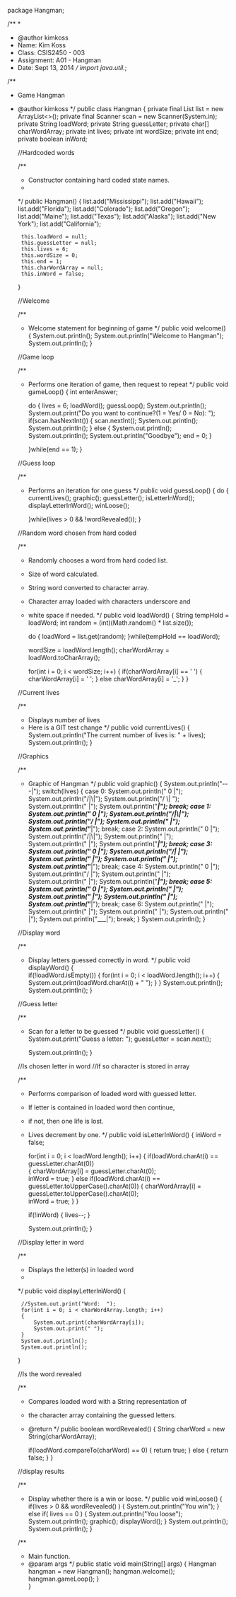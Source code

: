 

package Hangman;

/**
 *
 * @author kimkoss
 * Name: Kim Koss
 * Class: CSIS2450 - 003
 * Assignment: A01 - Hangman
 * Date: Sept 13, 2014
 */
import java.util.*;

/**
 * Game Hangman
 * @author kimkoss
 */
public class Hangman
{
    private final List<String> list = new ArrayList<>();
    private final Scanner scan = new Scanner(System.in);
    private String loadWord;
    private String guessLetter;
    private char[] charWordArray;
    private int lives;
    private int wordSize;
    private int end;
    private boolean inWord;
    
    //Hardcoded words

    /**
     * Constructor containing hard coded state names.
     * 
     */
        public Hangman()
    {
        list.add("Mississippi");
        list.add("Hawaii");
        list.add("Florida");
        list.add("Colorado");
        list.add("Oregon");
        list.add("Maine");
        list.add("Texas");
        list.add("Alaska");
        list.add("New York");
        list.add("California");
        
        this.loadWord = null;
        this.guessLetter = null;
        this.lives = 6;
        this.wordSize = 0;
        this.end = 1;
        this.charWordArray = null;
        this.inWord = false;
    }
    
    //Welcome

    /**
     * Welcome statement for beginning of game
     */
        public void welcome()
    {
        System.out.println();
        System.out.println("Welcome to Hangman");
        System.out.println();
    }
    
    //Game loop

    /**
     * Performs one iteration of game, then request to repeat
     */
        public void gameLoop()
    {
        int enterAnswer;
        
        do
        {
            lives = 6;
            loadWord();
            guessLoop();
            System.out.println();
            System.out.print("Do you want to continue?(1 = Yes/ 0 = No): ");
            if(scan.hasNextInt())
            {
                scan.nextInt();
                System.out.println();
                System.out.println();
            }
            else
                {
                    System.out.println();
                    System.out.println();
                    System.out.println("Goodbye");
                    end = 0;
                }
         
        }while(end == 1);
    }
    
    //Guess loop

    /**
     * Performs an iteration for one guess
     */
        public void guessLoop()
    {
        do
        {
            currentLives();
            graphic();
            guessLetter();
            isLetterInWord();
            displayLetterInWord();
            winLoose();
            
        }while(lives > 0 && !wordRevealed());
    }
     
    //Random word chosen from hard coded

    /**
     * Randomly chooses a word from hard coded list.
     * Size of word calculated.
     * String word converted to character array.
     * Character array loaded with characters underscore and 
     * white space if needed.
     */
        public void loadWord()
    {
        String tempHold = loadWord;
        int random = (int)(Math.random() * list.size());
        
        do
        {
            loadWord = list.get(random);
        }while(tempHold == loadWord);
       
        wordSize = loadWord.length();
        charWordArray = loadWord.toCharArray(); 
        
        for(int i = 0; i < wordSize; i++)
        { 
            if(charWordArray[i] == ' ')
            {
                charWordArray[i] = ' ';
            }
            else
                 charWordArray[i] = '_';
        }
    }
    
    //Current lives

    /**
     * Displays number of lives 
     * Here is a GIT test change
     */
        public void currentLives()
    {
        System.out.println("The current number of lives is: " + lives);
        System.out.println();
    }
    
    //Graphics

    /**
     * Graphic of Hangman
     */
        public void graphic()
    {
        System.out.println("---|");
        switch(lives)
        {
            case 0:
                System.out.println(" 0 |");
                System.out.println("/|\\|");
                System.out.println("/ \\| ");
                System.out.println("   |");
                System.out.println("___|");
                break;
            case 1:
                System.out.println(" 0 |");
                System.out.println("/|\\|");
                System.out.println("/  |");
                System.out.println("   |");
                System.out.println("___|");
                break;
            case 2:
                System.out.println(" 0 |");
                System.out.println("/|\\|");
                System.out.println("   |");
                System.out.println("   |");
                System.out.println("___|");
                break;
            case 3:
                System.out.println(" 0 |");
                System.out.println("/| |");
                System.out.println("   |");
                System.out.println("   |");
                System.out.println("___|");
                break;
            case 4:
                System.out.println(" 0 |");
                System.out.println("/  |");
                System.out.println("   |");
                System.out.println("   |");
                System.out.println("___|");
                break;
            case 5:
                System.out.println(" 0 |");
                System.out.println("   |");
                System.out.println("   |");
                System.out.println("   |");
                System.out.println("___|");
                break;
            case 6:
                System.out.println("   |");
                System.out.println("   |");
                System.out.println("   |");
                System.out.println("   |");
                System.out.println("___|");
                break;
        }
        System.out.println();
    }
            
    //Display word

    /**
     *  Display letters guessed correctly in word.
     */
        public void displayWord()
    {       
        if(!loadWord.isEmpty())
        {
           for(int i = 0; i < loadWord.length(); i++)
           {
               System.out.print(loadWord.charAt(i) + " ");
           }
        }
        System.out.println();
        System.out.println();
    }
    
    //Guess letter

    /**
     * Scan for a letter to be guessed
     */
        public void guessLetter()
    {    
        System.out.print("Guess a letter: ");
        guessLetter = scan.next();    
      
        System.out.println();
    }
   
    //Is chosen letter in word
    //If so character is stored in array

    /**
     * Performs comparison of loaded word with guessed letter.
     * If letter is contained in loaded word then continue, 
     * if not, then one life is lost. 
     * Lives decrement by one.
     */
        public void isLetterInWord()
    {
        inWord = false; 
        
        for(int i = 0; i < loadWord.length(); i++)
        {
            if(loadWord.charAt(i) == guessLetter.charAt(0))          
            {
                charWordArray[i] = guessLetter.charAt(0);  
                inWord = true;
            }
            else if(loadWord.charAt(i) == guessLetter.toUpperCase().charAt(0))
            {
                charWordArray[i] = guessLetter.toUpperCase().charAt(0);  
                inWord = true;
            }
        }
        
        if(!inWord)
        {
            lives--;
        }
      
        System.out.println(); 
    }
    
    //Display letter in word

    /**
     * Displays the letter(s) in loaded word
     * 
     */
        public void displayLetterInWord()
    {
        
        //System.out.print("Word:  ");
        for(int i = 0; i < charWordArray.length; i++)
        {
            System.out.print(charWordArray[i]);
            System.out.print(" ");
        }
        System.out.println();
        System.out.println();
    }
    
    //Is the word revealed

    /**
     * Compares loaded word with a String representation of 
     * the character array containing the guessed letters.
     * @return
     */
        public boolean wordRevealed()
    {
        String charWord = new String(charWordArray);

        if(loadWord.compareTo(charWord) == 0)
        {
            return true;
        }
        else
        {
            return false;
        }
    }
    
    //display results

    /**
     * Display whether there is a win or loose.
     */
        public void winLoose()
    {   
        if(lives > 0 && wordRevealed() )
        {
            System.out.println("You win");
        }
        else if( lives == 0 )
        {
            System.out.println("You loose");
            System.out.println();
            graphic();
            displayWord();
        }
        System.out.println();
        System.out.println();
    }
                
    /**
     * Main function.
     * @param args
     */
    public static void main(String[] args)
    {
       Hangman hangman = new Hangman();
       hangman.welcome();
       hangman.gameLoop();
    }    
}
